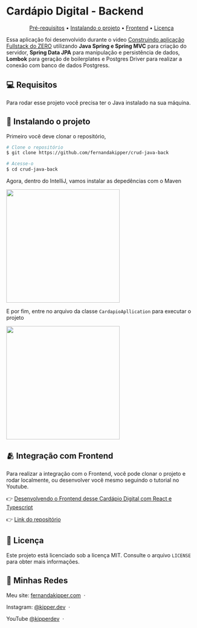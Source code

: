 <h1>Cardápio Digital - Backend</h1>

<p align="center">
  <a href="#pre-requisites">Pré-requisitos</a> •
  <a href="#how-to-use">Instalando o projeto</a> •
  <a href="#related">Frontend</a> •
  <a href="#license">Licença</a>
</p>

Essa aplicação foi desenvolvido durante o video [Construindo aplicação Fullstack do ZERO](https://youtu.be/lUVureR5GqI?si=d-fHBagSO6bjX58G) utilizando **Java Spring e Spring MVC** para criação do servidor, **Spring Data JPA** para manipulação e persistência de dados, **Lombok** para geração de boilerplates e Postgres Driver para realizar a conexão com banco de dados Postgress.

<h2 id="pre-requisites">💻 Requisitos</h2> 

Para rodar esse projeto você precisa ter o Java instalado na sua máquina.

<h2 id="how-to-use"> 🚀 Instalando o projeto</h2>

Primeiro você deve clonar o repositório,

```bash
# Clone o repositório
$ git clone https://github.com/fernandakipper/crud-java-back

# Acesse-o
$ cd crud-java-back
```

Agora, dentro do IntelliJ, vamos instalar as depedências com o Maven

<img width="300px" src="./.github/instalar-deps.png">

E por fim, entre no arquivo da classe `CardapioApllication` para executar o projeto

<img width="300px" src="./.github/executar.png">

<h2 id="related">🫂 Integração com Frontend</h2>

Para realizar a integração com o Frontend, você pode clonar o projeto e rodar localmente, ou desenvolver você mesmo seguindo o tutorial no Youtube.

👉 [Desenvolvendo o Frontend desse Cardápio Digital com React e Typescript](https://www.youtube.com/watch?v=WHruc3_2z68)

👉 [Link do repositório](https://github.com/Fernanda-Kipper/frontend-cardapio-digital)


<h2 id="related">📝 Licença</h2>

Este projeto está licenciado sob a licença MIT. Consulte o arquivo `LICENSE` para obter mais informações.


## 📱 Minhas Redes

Meu site: [fernandakipper.com](https://www.fernandakipper.com) &nbsp;&middot;&nbsp; 

Instagram: [@kipper.dev](https://github.com/kipper.devb) &nbsp;&middot;&nbsp;

YouTube [@kipperdev](https://www.youtube.com/@kipperdev) &nbsp;&middot;&nbsp;

